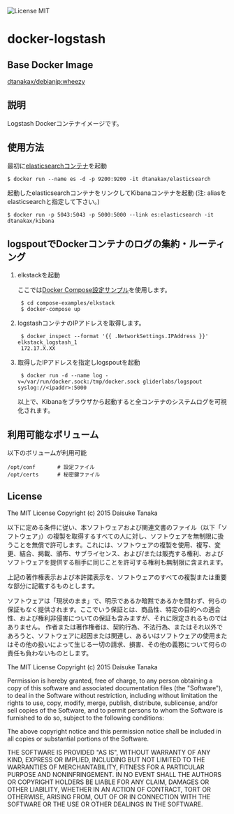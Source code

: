 ![License MIT](https://img.shields.io/badge/license-MIT-blue.svg)

docker-logstash
=====================

Base Docker Image
---------------------

[dtanakax/debianjp:wheezy](https://registry.hub.docker.com/u/dtanakax/debianjp/)

説明
---------------------

Logstash Dockerコンテナイメージです。


使用方法
---------------------

最初に[elasticsearchコンテナ](https://bitbucket.org/dtanakax/docker-elasticsearch)を起動

    $ docker run --name es -d -p 9200:9200 -it dtanakax/elasticsearch

起動したelasticsearchコンテナをリンクしてKibanaコンテナを起動
(注: aliasをelasticsearchと指定して下さい。)  

    $ docker run -p 5043:5043 -p 5000:5000 --link es:elasticsearch -it dtanakax/kibana

logspoutでDockerコンテナのログの集約・ルーティング
---------------------

1. elkstackを起動

    ここでは[Docker Compose設定サンプル](https://bitbucket.org/dtanakax/compose-examples)を使用します。

        $ cd compose-examples/elkstack
        $ docker-compose up

2. logstashコンテナのIPアドレスを取得します。

        $ docker inspect --format '{{ .NetworkSettings.IPAddress }}' elkstack_logstash_1
        172.17.X.XX

3. 取得したIPアドレスを指定しlogspoutを起動

        $ docker run -d --name log -v=/var/run/docker.sock:/tmp/docker.sock gliderlabs/logspout syslog://<ipaddr>:5000

    以上で、Kibanaをブラウザから起動すると全コンテナのシステムログを可視化されます。

利用可能なボリューム
---------------------

以下のボリュームが利用可能

    /opt/conf       # 設定ファイル
    /opt/certs      # 秘密鍵ファイル

License
---------------------

The MIT License
Copyright (c) 2015 Daisuke Tanaka

以下に定める条件に従い、本ソフトウェアおよび関連文書のファイル（以下「ソフトウェア」）の複製を取得するすべての人に対し、ソフトウェアを無制限に扱うことを無償で許可します。これには、ソフトウェアの複製を使用、複写、変更、結合、掲載、頒布、サブライセンス、および/または販売する権利、およびソフトウェアを提供する相手に同じことを許可する権利も無制限に含まれます。

上記の著作権表示および本許諾表示を、ソフトウェアのすべての複製または重要な部分に記載するものとします。

ソフトウェアは「現状のまま」で、明示であるか暗黙であるかを問わず、何らの保証もなく提供されます。ここでいう保証とは、商品性、特定の目的への適合性、および権利非侵害についての保証も含みますが、それに限定されるものではありません。 作者または著作権者は、契約行為、不法行為、またはそれ以外であろうと、ソフトウェアに起因または関連し、あるいはソフトウェアの使用またはその他の扱いによって生じる一切の請求、損害、その他の義務について何らの責任も負わないものとします。

The MIT License
Copyright (c) 2015 Daisuke Tanaka

Permission is hereby granted, free of charge, to any person obtaining a copy
of this software and associated documentation files (the "Software"), to deal
in the Software without restriction, including without limitation the rights
to use, copy, modify, merge, publish, distribute, sublicense, and/or sell
copies of the Software, and to permit persons to whom the Software is
furnished to do so, subject to the following conditions:

The above copyright notice and this permission notice shall be included in all
copies or substantial portions of the Software.

THE SOFTWARE IS PROVIDED "AS IS", WITHOUT WARRANTY OF ANY KIND, EXPRESS OR
IMPLIED, INCLUDING BUT NOT LIMITED TO THE WARRANTIES OF MERCHANTABILITY,
FITNESS FOR A PARTICULAR PURPOSE AND NONINFRINGEMENT. IN NO EVENT SHALL THE
AUTHORS OR COPYRIGHT HOLDERS BE LIABLE FOR ANY CLAIM, DAMAGES OR OTHER
LIABILITY, WHETHER IN AN ACTION OF CONTRACT, TORT OR OTHERWISE, ARISING FROM,
OUT OF OR IN CONNECTION WITH THE SOFTWARE OR THE USE OR OTHER DEALINGS IN THE
SOFTWARE.